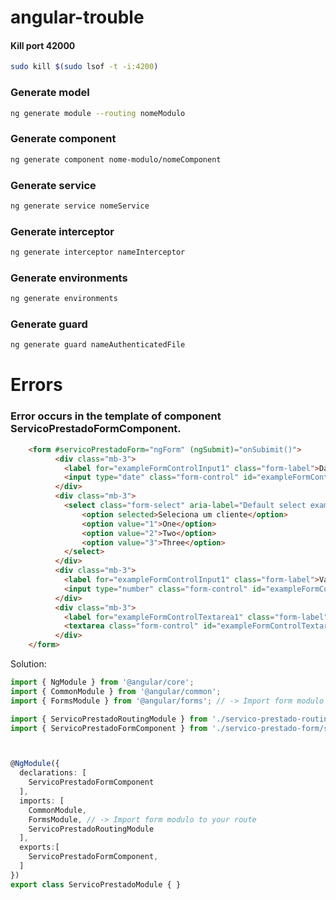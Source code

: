 # angular-trouble

#### Kill port 42000
```bash
sudo kill $(sudo lsof -t -i:4200)
```

### Generate model 

```bash
ng generate module --routing nomeModulo
```

### Generate component 

```bash
ng generate component nome-modulo/nomeComponent
```

### Generate service 

```bash
ng generate service nomeService
```

### Generate interceptor 

```bash
ng generate interceptor nameInterceptor
```

### Generate environments

```bash
ng generate environments
```
### Generate guard

```bash
ng generate guard nameAuthenticatedFile
```




# Errors
###  Error occurs in the template of component ServicoPrestadoFormComponent.
```html
    <form #servicoPrestadoForm="ngForm" (ngSubmit)="onSubimit()">
          <div class="mb-3">
            <label for="exampleFormControlInput1" class="form-label">Data</label>
            <input type="date" class="form-control" id="exampleFormControlInput1">
          </div>
          <div class="mb-3">
            <select class="form-select" aria-label="Default select example">
                <option selected>Seleciona um cliente</option>
                <option value="1">One</option>
                <option value="2">Two</option>
                <option value="3">Three</option>
            </select>
          </div>
          <div class="mb-3">
            <label for="exampleFormControlInput1" class="form-label">Valor</label>
            <input type="number" class="form-control" id="exampleFormControlInput1" placeholder="name@example.com">
          </div>
          <div class="mb-3">
            <label for="exampleFormControlTextarea1" class="form-label">Descrição</label>
            <textarea class="form-control" id="exampleFormControlTextarea1" rows="3"></textarea>
          </div>
    </form> 
```
Solution:
```typescript
import { NgModule } from '@angular/core';
import { CommonModule } from '@angular/common';
import { FormsModule } from '@angular/forms'; // -> Import form modulo to your route

import { ServicoPrestadoRoutingModule } from './servico-prestado-routing.module';
import { ServicoPrestadoFormComponent } from './servico-prestado-form/servico-prestado-form.component';



@NgModule({
  declarations: [
    ServicoPrestadoFormComponent
  ],
  imports: [
    CommonModule,
    FormsModule, // -> Import form modulo to your route
    ServicoPrestadoRoutingModule
  ],
  exports:[
    ServicoPrestadoFormComponent,
  ]
})
export class ServicoPrestadoModule { } 
```

